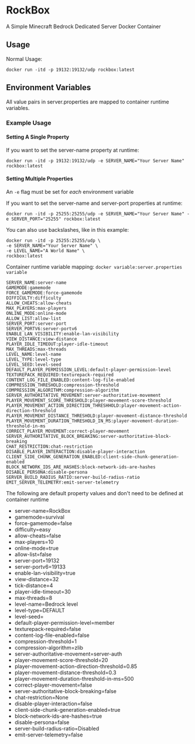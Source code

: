 # RockBox
A Simple Minecraft Bedrock Dedicated Server Docker Container

## Usage
Normal Usage:
```
docker run -itd -p 19132:19132/udp rockbox:latest
```

## Environment Variables
All value pairs in server.properties are mapped to container runtime variables.

### Example Usage
#### Setting A Single Property
If you want to set the server-name property at runtime:
```
docker run -itd -p 19132:19132/udp -e SERVER_NAME="Your Server Name" rockbox:latest
```

#### Setting Multiple Properties
An `-e` flag must be set for *each* environment variable

If you want to set the server-name and server-port properties at runtime:
```
docker run -itd -p 25255:25255/udp -e SERVER_NAME="Your Server Name" -e SERVER_PORT="25255" rockbox:latest
```

You can also use backslashes, like in this example:
```
docker run -itd -p 25255:25255/udp \
-e SERVER_NAME="Your Server Name" \
-e LEVEL_NAME="A World Name" \
rockbox:latest
```

Container runtime variable mapping:
`docker variable:server.properties variable`
```
SERVER_NAME:server-name
GAMEMODE:gamemode
FORCE_GAMEMODE:force-gamemode
DIFFICULTY:difficulty
ALLOW_CHEATS:allow-cheats
MAX_PLAYERS:max-players
ONLINE_MODE:online-mode
ALLOW_LIST:allow-list
SERVER_PORT:server-port
SERVER_PORTV6:server-portv6
ENABLE_LAN_VISIBILITY:enable-lan-visibility
VIEW_DISTANCE:view-distance
PLAYER_IDLE_TIMEOUT:player-idle-timeout
MAX_THREADS:max-threads
LEVEL_NAME:level-name
LEVEL_TYPE:level-type
LEVEL_SEED:level-seed
DEFAULT_PLAYER_PERMISSION_LEVEL:default-player-permission-level
TEXTUREPACK_REQUIRED:texturepack-required
CONTENT_LOG_FILE_ENABLED:content-log-file-enabled
COMPRESSION_THRESHOLD:compression-threshold
COMPRESSION_ALGORITHM:compression-algorithm
SERVER_AUTHORITATIVE_MOVEMENT:server-authoritative-movement
PLAYER_MOVEMENT_SCORE_THRESHOLD:player-movement-score-threshold
PLAYER_MOVEMENT_ACTION_DIRECTION_THRESHHOLD:player-movement-action-direction-threshold
PLAYER_MOVEMENT_DISTANCE_THRESHOLD:player-movement-distance-threshold
PLAYER_MOVEMENT_DURATION_THRESHOLD_IN_MS:player-movement-duration-threshold-in-ms
CORRECT_PLAYER_MOVEMENT:correct-player-movement
SERVER_AUTHORITATIVE_BLOCK_BREAKING:server-authoritative-block-breaking
CHAT_RESTRICTION:chat-restriction
DISABLE_PLAYER_INTERACTION:disable-player-interaction
CLIENT_SIDE_CHUNK_GENERATION_ENABLED:client-side-chunk-generation-enabled
BLOCK_NETWORK_IDS_ARE_HASHES:block-network-ids-are-hashes
DISABLE_PERSONA:disable-persona
SERVER_BUILD_RADIUS_RATIO:server-build-radius-ratio
EMIT_SERVER_TELEMETRY:emit-server-telemetry
```

The following are default property values and don't need to be defined at container runtime

 - server-name=RockBox
 - gamemode=survival
 - force-gamemode=false
 - difficulty=easy
 - allow-cheats=false
 - max-players=10
 - online-mode=true
 - allow-list=false
 - server-port=19132
 - server-portv6=19133
 - enable-lan-visibility=true
 - view-distance=32
 - tick-distance=4
 - player-idle-timeout=30
 - max-threads=8
 - level-name=Bedrock level
 - level-type=DEFAULT
 - level-seed=
 - default-player-permission-level=member
 - texturepack-required=false
 - content-log-file-enabled=false
 - compression-threshold=1
 - compression-algorithm=zlib
 - server-authoritative-movement=server-auth
 - player-movement-score-threshold=20
 - player-movement-action-direction-threshold=0.85
 - player-movement-distance-threshold=0.3
 - player-movement-duration-threshold-in-ms=500
 - correct-player-movement=false
 - server-authoritative-block-breaking=false
 - chat-restriction=None
 - disable-player-interaction=false
 - client-side-chunk-generation-enabled=true
 - block-network-ids-are-hashes=true
 - disable-persona=false
 - server-build-radius-ratio=Disabled
 - emit-server-telemetry=false